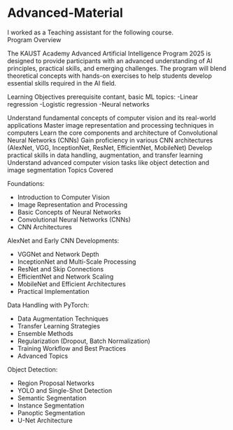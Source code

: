 # Advanced-Material
I worked as a Teaching assistant for the following course. <br>
Program Overview

The KAUST Academy Advanced Artificial Intelligence Program 2025 is designed to provide participants with an advanced understanding of AI principles, practical skills, and emerging challenges. The program will blend theoretical concepts with hands-on exercises to help students develop essential skills required in the AI field.

Learning Objectives
prerequisite contant, basic ML topics:
-Linear regression
-Logistic regression
-Neural networks

Understand fundamental concepts of computer vision and its real-world applications
Master image representation and processing techniques in computers
Learn the core components and architecture of Convolutional Neural Networks (CNNs)
Gain proficiency in various CNN architectures (AlexNet, VGG, InceptionNet, ResNet, EfficientNet, MobileNet)
Develop practical skills in data handling, augmentation, and transfer learning
Understand advanced computer vision tasks like object detection and image segmentation
Topics Covered


Foundations:
- Introduction to Computer Vision
- Image Representation and Processing
- Basic Concepts of Neural Networks
- Convolutional Neural Networks (CNNs)
- CNN Architectures

AlexNet and Early CNN Developments:
- VGGNet and Network Depth
- InceptionNet and Multi-Scale Processing
- ResNet and Skip Connections
- EfficientNet and Network Scaling
- MobileNet and Efficient Architectures
- Practical Implementation

Data Handling with PyTorch:
- Data Augmentation Techniques
- Transfer Learning Strategies
- Ensemble Methods
- Regularization (Dropout, Batch Normalization)
- Training Workflow and Best Practices
- Advanced Topics

Object Detection:
- Region Proposal Networks
- YOLO and Single-Shot Detection
- Semantic Segmentation
- Instance Segmentation
- Panoptic Segmentation
- U-Net Architecture
